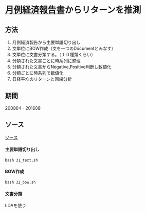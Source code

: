 # [月例経済報告書](http://www5.cao.go.jp/keizai3/getsurei/kako_getsurei.html)からリターンを推測

## 方法

1. 月例経済報告から主要単語切り出し
1. 文単位にBOW作成（文を一つのDocumentとみなす）
1. 文単位に文書分類する。（１０種類くらい）
1. 分類された文書ごとに時系列に整理
1. 分類された文書からNegative,Positive判断し数値化
1. 分類ごとに時系列で数値化
1. 日経平均のリターンと回帰分析

## 期間
200804 - 201608

## ソース
[ソース](../cao)

#### 主要単語切り出し
```
bash 31_text.sh

```
#### BOW作成
```
bash 32_bow.sh
```
#### 文書分類
LDAを使う
```
```
